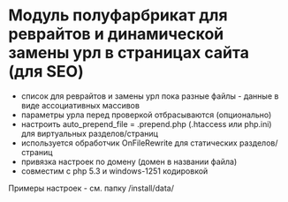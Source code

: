 
# Модуль полуфарбрикат для реврайтов и динамической замены урл в страницах сайта (для SEO)

- список для реврайтов и замены урл пока разные файлы - данные в виде ассоциативных массивов
- параметры урла перед проверкой отбрасываются (опционально)
- настроить auto_prepend_file = .prepend.php (.htaccess или php.ini) для виртуальных разделов/страниц
- используется обработчик OnFileRewrite для статических разделов/страниц
- привязка настроек по домену (домен в названии файла)
- совместим с php 5.3 и windows-1251 кодировкой

Примеры настроек - см. папку /install/data/
